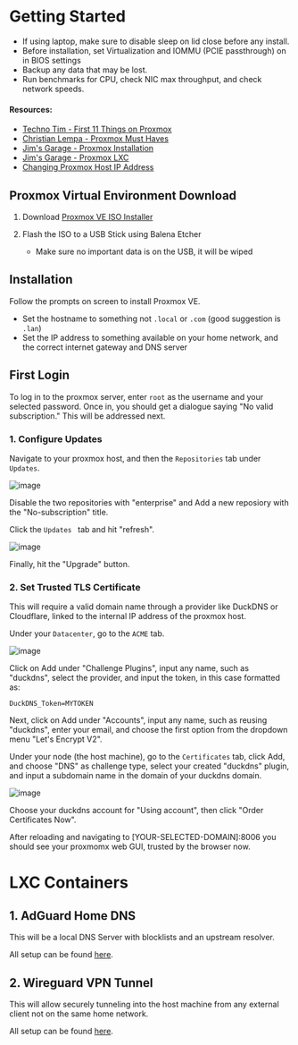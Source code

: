 # Getting Started
* If using laptop, make sure to disable sleep on lid close before any install.
* Before installation, set Virtualization and IOMMU (PCIE passthrough) on in BIOS settings
* Backup any data that may be lost.  
* Run benchmarks for CPU, check NIC max throughput, and check network speeds.

#### Resources:
* [Techno Tim - First 11 Things on Proxmox](https://www.youtube.com/watch?v=GoZaMgEgrHw&t=91s&pp=ygUIcHJveG1vbXg%3D)
* [Christian Lempa - Proxmox Must Haves](https://www.youtube.com/watch?v=VAJWUZ3sTSI&t=1010s&pp=ygUIcHJveG1vbXg%3D)
* [Jim's Garage - Proxmox Installation](https://www.youtube.com/watch?v=jNEjKdtMrZI&t=1014s&pp=ygUUcHJveG1vbXggamltcyBnYXJhZ2U%3D)
* [Jim's Garage - Proxmox LXC](https://www.youtube.com/watch?v=xKhWRMj5Nrc&t=342s&pp=ygUUcHJveG1vbXggamltcyBnYXJhZ2U%3D)
* [Changing Proxmox Host IP Address](https://www.servethehome.com/how-to-change-primary-proxmox-ve-ip-address/)
  

## Proxmox Virtual Environment Download

1. Download [Proxmox VE ISO Installer](https://www.proxmox.com/en/downloads)

2. Flash the ISO to a USB Stick using Balena Etcher
   * Make sure no important data is on the USB, it will be wiped
  
## Installation

Follow the prompts on screen to install Proxmox VE. 
* Set the hostname to something not `.local` or `.com` (good suggestion is `.lan`)
* Set the IP address to something available on your home network, and the correct internet gateway and DNS server

## First Login

To log in to the proxmox server, enter `root` as the username and your selected password. Once in, you should get a dialogue saying "No valid subscription." This will be addressed next.      


### 1. Configure Updates

Navigate to your proxmox host, and then the `Repositories` tab under `Updates`.  

![image](https://github.com/user-attachments/assets/e2fed01e-5c4c-440a-a4f5-a2b4339922b5)  

Disable the two repositories with "enterprise" and Add a new reposiory with the "No-subscription" title. 

Click the `Updates ` tab and hit "refresh".  

![image](https://github.com/user-attachments/assets/0176c3af-f439-4b16-9300-f92130ab6c54)  

Finally, hit the "Upgrade" button.  


### 2. Set Trusted TLS Certificate

This will require a valid domain name through a provider like DuckDNS or Cloudflare, linked to the internal IP address of the proxmox host.  

Under your `Datacenter`, go to the `ACME` tab.  

![image](https://github.com/user-attachments/assets/e04a0d42-58f0-4b3e-a13f-fe0b4f0baa4e)  

Click on Add under "Challenge Plugins", input any name, such as "duckdns", select the provider, and input the token, in this case formatted as:  

  ```
  DuckDNS_Token=MYTOKEN
  ```

Next, click on Add under "Accounts", input any name, such as reusing "duckdns", enter your email, and choose the first option from the dropdown menu "Let's Encrypt V2".  

Under your node (the host machine), go to the `Certificates` tab, click Add, and choose "DNS" as challenge type, select your created "duckdns" plugin, and input a subdomain name in the domain of your duckdns domain.  

![image](https://github.com/user-attachments/assets/20dcba64-2b46-42ee-a893-ae452a249f36)  

Choose your duckdns account for "Using account", then click "Order Certificates Now".  

After reloading and navigating to [YOUR-SELECTED-DOMAIN]:8006 you should see your proxmomx web GUI, trusted by the browser now.  



# LXC Containers

## 1. AdGuard Home DNS  

This will be a local DNS Server with blocklists and an upstream resolver.   

All setup can be found [here](AdGuard-Home/GUIDE.md).  


## 2. Wireguard VPN Tunnel  

This will allow securely tunneling into the host machine from any external client not on the same home network.  

All setup can be found [here](Wireguard/GUIDE.md).   
